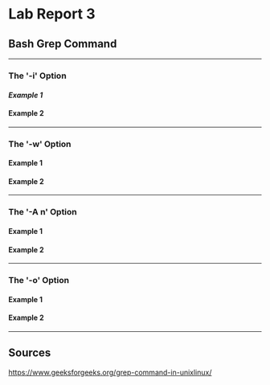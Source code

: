 # Lab Report 3

## Bash Grep Command
---
### The '-i' Option
#### *Example 1*

#### Example 2

---
### The '-w' Option
#### Example 1

#### Example 2

---
### The '-A n' Option
#### Example 1

#### Example 2

---
### The '-o' Option
#### Example 1

#### Example 2

---
## Sources
https://www.geeksforgeeks.org/grep-command-in-unixlinux/
